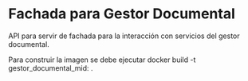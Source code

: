# Fachada para Gestor Documental
API para servir de fachada para la interacción con servicios del gestor documental.

Para construir la imagen se debe ejecutar
    docker build -t gestor_documental_mid:<tag> .

